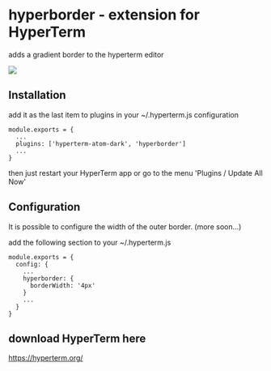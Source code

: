# hyperborder - extension for HyperTerm
adds a gradient border to the hyperterm editor

![](https://cldup.com/pL94ODfQNP.png)

## Installation
add it as the last item to plugins in your ~/.hyperterm.js configuration

````
module.exports = {
  ...
  plugins: ['hyperterm-atom-dark', 'hyperborder']
  ...
}
````
then just restart your HyperTerm app or go to the menu 'Plugins / Update All Now'

## Configuration
It is possible to configure the width of the outer border. (more soon...)

add the following section to your ~/.hyperterm.js

````
module.exports = {
  config: {
    ...
    hyperborder: {
      borderWidth: '4px'
    }
    ...
  }
}
````

## download HyperTerm here
https://hyperterm.org/
